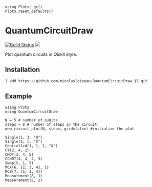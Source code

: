 ```@setup index
using Plots; gr()
Plots.reset_defaults()
```

# QuantumCircuitDraw

[![Build Status](https://github.com/nicolasloizeau/QuantumCircuitDraw.jl/actions/workflows/CI.yml/badge.svg?branch=main)](https://github.com/nicolasloizeau/QuantumCircuitDraw.jl/actions/workflows/CI.yml?query=branch%3Amain)
[![](https://img.shields.io/badge/docs-dev-blue.svg)](https://nicolasloizeau.github.io/QuantumCircuitDraw.jl/dev)


Plot quantum circuits in Qiskit style.

## Installation
```julia
] add https://github.com/nicolasloizeau/QuantumCircuitDraw.jl.git
```


## Example

```@example index
using Plots
using QuantumCircuitDraw

N = 5 # number of qubits
steps = 8 # number of steps in the circuit
new_circuit_plot(N, steps; grid=false) #initialize the plot

Single(1, 3, "U")
Single(3, 1, "X")
Controlled(1, 1, 2, "X")
CY(2, 4, 2)
CNOT(3, 4, 5)
CCNOT(4, 4, 2, 3)
Swap(5, 1, 5)
MCX(6, [2, 3, 4], 1)
MCZ(7, [5, 3, 4])
Measurement(8, 1)
Measurement(8, 2)
```

